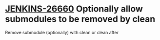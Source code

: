 # [JENKINS-26660](https://issues.jenkins-ci.org/browse/JENKINS-26660`) Optionally allow submodules to be removed by clean

Remove submodule (optionally) with clean or clean after
